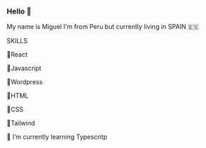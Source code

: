### Hello 👋
 
 My name is Miguel I'm from  Peru but currently living in SPAIN :es:
 
 SKILLS
 
💪React

💪Javascript

💪Wordpress

💪HTML

💪CSS

💪Tailwind

🌱 I’m currently learning Typescritp
 
 
